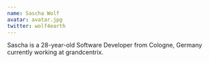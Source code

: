 ```yaml
---
name: Sascha Wolf
avatar: avatar.jpg
twitter: wolf4earth
---
```


Sascha is a 28-year-old Software Developer from Cologne, Germany currently working at grandcentrix.
